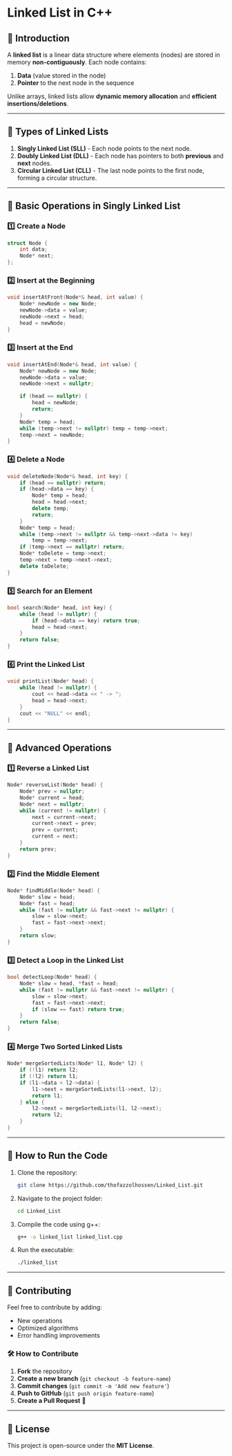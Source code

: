 # **Linked List in C++**

## 📌 **Introduction**
A **linked list** is a linear data structure where elements (nodes) are stored in memory **non-contiguously**. Each node contains:
1. **Data** (value stored in the node)
2. **Pointer** to the next node in the sequence

Unlike arrays, linked lists allow **dynamic memory allocation** and **efficient insertions/deletions**.

---

## 🔹 **Types of Linked Lists**
1. **Singly Linked List (SLL)** - Each node points to the next node.
2. **Doubly Linked List (DLL)** - Each node has pointers to both **previous** and **next** nodes.
3. **Circular Linked List (CLL)** - The last node points to the first node, forming a circular structure.

---

## 🔹 **Basic Operations in Singly Linked List**
### 1️⃣ **Create a Node**
```cpp
struct Node {
    int data;
    Node* next;
};
```

### 2️⃣ **Insert at the Beginning**
```cpp
void insertAtFront(Node*& head, int value) {
    Node* newNode = new Node;
    newNode->data = value;
    newNode->next = head;
    head = newNode;
}
```

### 3️⃣ **Insert at the End**
```cpp
void insertAtEnd(Node*& head, int value) {
    Node* newNode = new Node;
    newNode->data = value;
    newNode->next = nullptr;

    if (head == nullptr) {
        head = newNode;
        return;
    }
    Node* temp = head;
    while (temp->next != nullptr) temp = temp->next;
    temp->next = newNode;
}
```

### 4️⃣ **Delete a Node**
```cpp
void deleteNode(Node*& head, int key) {
    if (head == nullptr) return;
    if (head->data == key) {
        Node* temp = head;
        head = head->next;
        delete temp;
        return;
    }
    Node* temp = head;
    while (temp->next != nullptr && temp->next->data != key)
        temp = temp->next;
    if (temp->next == nullptr) return;
    Node* toDelete = temp->next;
    temp->next = temp->next->next;
    delete toDelete;
}
```

### 5️⃣ **Search for an Element**
```cpp
bool search(Node* head, int key) {
    while (head != nullptr) {
        if (head->data == key) return true;
        head = head->next;
    }
    return false;
}
```

### 6️⃣ **Print the Linked List**
```cpp
void printList(Node* head) {
    while (head != nullptr) {
        cout << head->data << " -> ";
        head = head->next;
    }
    cout << "NULL" << endl;
}
```

---

## 🔹 **Advanced Operations**
### 1️⃣ **Reverse a Linked List**
```cpp
Node* reverseList(Node* head) {
    Node* prev = nullptr;
    Node* current = head;
    Node* next = nullptr;
    while (current != nullptr) {
        next = current->next;
        current->next = prev;
        prev = current;
        current = next;
    }
    return prev;
}
```

### 2️⃣ **Find the Middle Element**
```cpp
Node* findMiddle(Node* head) {
    Node* slow = head;
    Node* fast = head;
    while (fast != nullptr && fast->next != nullptr) {
        slow = slow->next;
        fast = fast->next->next;
    }
    return slow;
}
```

### 3️⃣ **Detect a Loop in the Linked List**
```cpp
bool detectLoop(Node* head) {
    Node* slow = head, *fast = head;
    while (fast != nullptr && fast->next != nullptr) {
        slow = slow->next;
        fast = fast->next->next;
        if (slow == fast) return true;
    }
    return false;
}
```

### 4️⃣ **Merge Two Sorted Linked Lists**
```cpp
Node* mergeSortedLists(Node* l1, Node* l2) {
    if (!l1) return l2;
    if (!l2) return l1;
    if (l1->data < l2->data) {
        l1->next = mergeSortedLists(l1->next, l2);
        return l1;
    } else {
        l2->next = mergeSortedLists(l1, l2->next);
        return l2;
    }
}
```

---

## 🚀 **How to Run the Code**
1. Clone the repository:
   ```sh
   git clone https://github.com/thofazzolhossen/Linked_List.git
   ```
2. Navigate to the project folder:
   ```sh
   cd Linked_List
   ```
3. Compile the code using g++:
   ```sh
   g++ -o linked_list linked_list.cpp
   ```
4. Run the executable:
   ```sh
   ./linked_list
   ```

---

## 📌 **Contributing**
Feel free to contribute by adding:
- New operations
- Optimized algorithms
- Error handling improvements

### **🛠 How to Contribute**
1. **Fork** the repository
2. **Create a new branch** (`git checkout -b feature-name`)
3. **Commit changes** (`git commit -m 'Add new feature'`)
4. **Push to GitHub** (`git push origin feature-name`)
5. **Create a Pull Request** 🚀

---

## 📜 **License**
This project is open-source under the **MIT License**.


